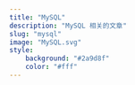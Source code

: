 ```yaml
---
title: "MySQL"
description: "MySQL 相关的文章"
slug: "mysql"
image: "MySQL.svg"
style:
    background: "#2a9d8f"
    color: "#fff"
---
```


